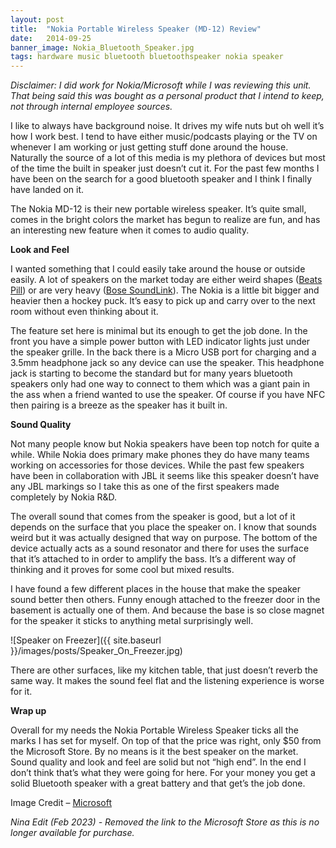 ```yaml
---
layout: post
title:  "Nokia Portable Wireless Speaker (MD-12) Review"
date:   2014-09-25
banner_image: Nokia_Bluetooth_Speaker.jpg
tags: hardware music bluetooth bluetoothspeaker nokia speaker
---
```

*Disclaimer: I did work for Nokia/Microsoft while I was reviewing this unit. That being said this was bought as a personal product that I intend to keep, not through internal employee sources.*

I like to always have background noise. It drives my wife nuts but oh well it’s how I work best. I tend to have either music/podcasts playing or the TV on whenever I am working or just getting stuff done around the house. Naturally the source of a lot of this media is my plethora of devices but most of the time the built in speaker just doesn’t cut it. For the past few months I have been on the search for a good bluetooth speaker and I think I finally have landed on it.

The Nokia MD-12 is their new portable wireless speaker. It’s quite small, comes in the bright colors the market has begun to realize are fun, and has an interesting new feature when it comes to audio quality.

<!--more-->

**Look and Feel**

I wanted something that I could easily take around the house or outside easily. A lot of speakers on the market today are either weird shapes ([Beats Pill](https://www.beatsbydre.com/support/speakers/pill-plus)) or are very heavy ([Bose SoundLink](http://www.bose.com/controller?url=/shop_online/digital_music_systems/bluetooth_speakers/soundlink_wireless_speaker/index.jsp)). The Nokia is a little bit bigger and heavier then a hockey puck. It’s easy to pick up and carry over to the next room without even thinking about it.

The feature set here is minimal but its enough to get the job done. In the front you have a simple power button with LED indicator lights just under the speaker grille. In the back there is a Micro USB port for charging and a 3.5mm headphone jack so any device can use the speaker. This headphone jack is starting to become the standard but for many years bluetooth speakers only had one way to connect to them which was a giant pain in the ass when a friend wanted to use the speaker. Of course if you have NFC then pairing is a breeze as the speaker has it built in.

**Sound Quality**

Not many people know but Nokia speakers have been top notch for quite a while. While Nokia does primary make phones they do have many teams working on accessories for those devices. While the past few speakers have been in collaboration with JBL it seems like this speaker doesn’t have any JBL markings so I take this as one of the first speakers made completely by Nokia R&D.

The overall sound that comes from the speaker is good, but a lot of it depends on the surface that you place the speaker on. I know that sounds weird but it was actually designed that way on purpose. The bottom of the device actually acts as a sound resonator and there for uses the surface that it’s attached to in order to amplify the bass. It’s a different way of thinking and it proves for some cool but mixed results.

I have found a few different places in the house that make the speaker sound better then others. Funny enough attached to the freezer door in the basement is actually one of them. And because the base is so close magnet for the speaker it sticks to anything metal surprisingly well.

![Speaker on Freezer]({{ site.baseurl }}/images/posts/Speaker_On_Freezer.jpg)

There are other surfaces, like my kitchen table, that just doesn’t reverb the same way. It makes the sound feel flat and the listening experience is worse for it.

**Wrap up**

Overall for my needs the Nokia Portable Wireless Speaker ticks all the marks I has set for myself. On top of that the price was right, only $50 from the Microsoft Store. By no means is it the best speaker on the market. Sound quality and look and feel are solid but not “high end”. In the end I don’t think that’s what they were going for here. For your money you get a solid Bluetooth speaker with a great battery and that get’s the job done.

Image Credit – [Microsoft](http://www.microsoft.com/en/mobile/accessory/md-12/)

*Nina Edit (Feb 2023) - Removed the link to the Microsoft Store as this is no longer available for purchase.*